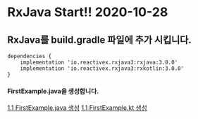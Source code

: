 # RxJava Start!! 2020-10-28

RxJava를 build.gradle 파일에 추가 시킵니다.
-------------
```
dependencies {
    implementation 'io.reactivex.rxjava3:rxjava:3.0.0'
    implementation 'io.reactivex.rxjava3:rxkotlin:3.0.0'
}
```

#### FirstExample.java을 생성합니다.

[1.1 FirstExample.java 생성](https://github.com/kjw12qwas/RxJava_Study/blob/main/1.1%20Observable.md)
[1.1 FirstExample.kt 생성](https://github.com/kjw12qwas/RxJava_Study/blob/main/1.1%20ObservableKt.md)


